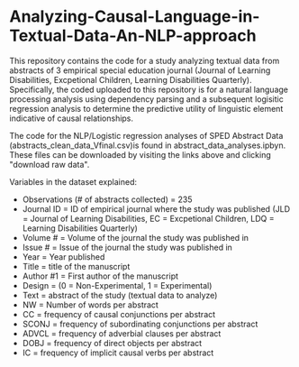 # Analyzing-Causal-Language-in-Textual-Data-An-NLP-approach

This repository contains the code for a study analyzing textual data from abstracts of 3 empirical special education journal (Journal of Learning Disabilities, Excpetional Children, Learning Disabilities Quarterly). Specifically, the coded uploaded to this repository is for a natural language processing analysis using dependency parsing and a subsequent logisitic regression analysis to determine the predictive utility of linguistic element indicative of causal relationships.

The code for the NLP/Logistic regression analyses of SPED Abstract Data (abstracts_clean_data_Vfinal.csv)is found in abstract_data_analyses.ipbyn. These files can be downloaded by visiting the links above and clicking "download raw data".

Variables in the dataset explained:

* Observations (# of abstracts collected) = 235
* Journal ID = ID of empirical journal where the study was published (JLD = Journal of Learning Disabilities, EC = Excpetional Children, LDQ = Learning Disabilities Quarterly) 
* Volume # = Volume of the journal the study was published in 
* Issue # = Issue  of the journal the study was published in
* Year = Year published
* Title = title of the manuscript
* Author #1 = First author of the manuscript
* Design = (0 = Non-Experimental, 1 = Experimental)
* Text = abstract of the study (textual data to analyze)
* NW = Number of words per abstract
* CC = frequency of causal conjunctions per abstract
* SCONJ = frequency of subordinating conjunctions per abstract
* ADVCL = frequency of adverbial clauses per abstract
* DOBJ = frequency of direct objects per abstract
* IC = frequency of implicit causal verbs per abstract
